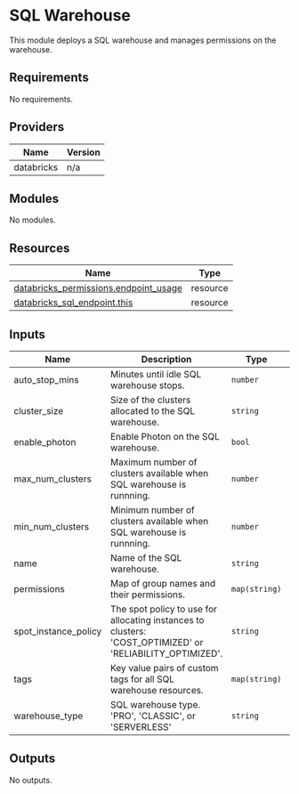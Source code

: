 # SQL Warehouse

This module deploys a SQL warehouse and manages permissions on the warehouse.

## Requirements

No requirements.

## Providers

| Name | Version |
|------|---------|
| databricks | n/a |

## Modules

No modules.

## Resources

| Name | Type |
|------|------|
| [databricks_permissions.endpoint_usage](https://registry.terraform.io/providers/databricks/databricks/latest/docs/resources/permissions) | resource |
| [databricks_sql_endpoint.this](https://registry.terraform.io/providers/databricks/databricks/latest/docs/resources/sql_endpoint) | resource |

## Inputs

| Name | Description | Type | Required |
|------|-------------|------|:--------:|
| auto\_stop\_mins | Minutes until idle SQL warehouse stops. | `number` | yes |
| cluster\_size | Size of the clusters allocated to the SQL warehouse. | `string` | yes |
| enable\_photon | Enable Photon on the SQL warehouse. | `bool` | yes |
| max\_num\_clusters | Maximum number of clusters available when SQL warehouse is runnning. | `number` | yes |
| min\_num\_clusters | Minimum number of clusters available when SQL warehouse is runnning. | `number` | yes |
| name | Name of the SQL warehouse. | `string` | yes |
| permissions | Map of group names and their permissions. | `map(string)` | yes |
| spot\_instance\_policy | The spot policy to use for allocating instances to clusters: 'COST\_OPTIMIZED' or 'RELIABILITY\_OPTIMIZED'. | `string` | yes |
| tags | Key value pairs of custom tags for all SQL warehouse resources. | `map(string)` | yes |
| warehouse\_type | SQL warehouse type. 'PRO', 'CLASSIC', or 'SERVERLESS' | `string` | yes |

## Outputs

No outputs.
